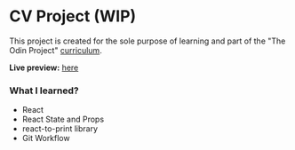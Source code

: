 # CV Project (WIP)

This project is created for the sole purpose of learning and part of the "The Odin Project" [curriculum](https://theodinproject.com/).

**Live preview:** [here](https://hicarlodacuyan.github.io/cv-project/)

### What I learned?

- React
- React State and Props
- react-to-print library
- Git Workflow
